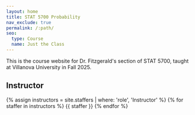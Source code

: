 ```yaml
---
layout: home
title: STAT 5700 Probability
nav_exclude: true
permalink: /:path/
seo:
  type: Course
  name: Just the Class
---
```


This is the course website for Dr. Fitzgerald's section of STAT 5700, taught at Villanova University in Fall 2025.

## Instructor

{% assign instructors = site.staffers | where: 'role', 'Instructor' %}
{% for staffer in instructors %}
{{ staffer }}
{% endfor %}